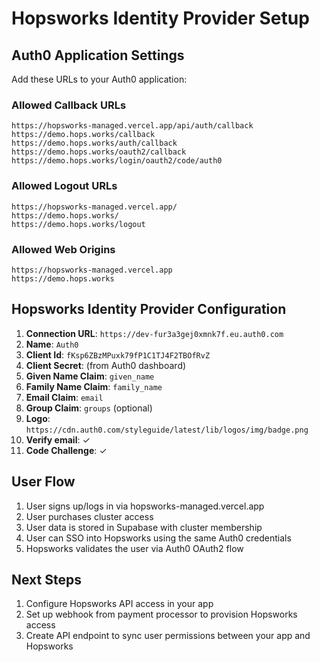# Hopsworks Identity Provider Setup

## Auth0 Application Settings

Add these URLs to your Auth0 application:

### Allowed Callback URLs
```
https://hopsworks-managed.vercel.app/api/auth/callback
https://demo.hops.works/callback
https://demo.hops.works/auth/callback
https://demo.hops.works/oauth2/callback
https://demo.hops.works/login/oauth2/code/auth0
```

### Allowed Logout URLs
```
https://hopsworks-managed.vercel.app/
https://demo.hops.works/
https://demo.hops.works/logout
```

### Allowed Web Origins
```
https://hopsworks-managed.vercel.app
https://demo.hops.works
```

## Hopsworks Identity Provider Configuration

1. **Connection URL**: `https://dev-fur3a3gej0xmnk7f.eu.auth0.com`
2. **Name**: `Auth0`
3. **Client Id**: `fKsp6ZBzMPuxk79fP1C1TJ4F2TBOfRvZ`
4. **Client Secret**: (from Auth0 dashboard)
5. **Given Name Claim**: `given_name`
6. **Family Name Claim**: `family_name`
7. **Email Claim**: `email`
8. **Group Claim**: `groups` (optional)
9. **Logo**: `https://cdn.auth0.com/styleguide/latest/lib/logos/img/badge.png`
10. **Verify email**: ✓
11. **Code Challenge**: ✓

## User Flow

1. User signs up/logs in via hopsworks-managed.vercel.app
2. User purchases cluster access
3. User data is stored in Supabase with cluster membership
4. User can SSO into Hopsworks using the same Auth0 credentials
5. Hopsworks validates the user via Auth0 OAuth2 flow

## Next Steps

1. Configure Hopsworks API access in your app
2. Set up webhook from payment processor to provision Hopsworks access
3. Create API endpoint to sync user permissions between your app and Hopsworks